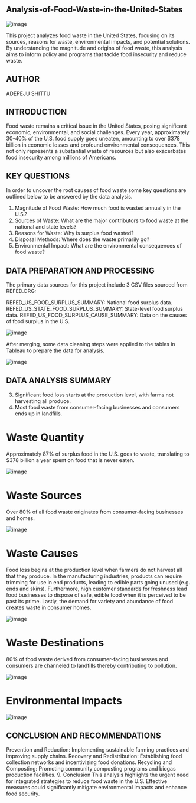 ## Analysis-of-Food-Waste-in-the-United-States

![image](https://github.com/Renikeji19/Analysis-of-Food-Waste-in-the-United-States/assets/97131888/2d543c02-dbaa-4094-9cd0-189bf8e38622)

This project analyzes food waste in the United States, focusing on its sources, reasons for waste, environmental impacts, and potential solutions. By understanding the magnitude and origins of food waste, this analysis aims to inform policy and programs that tackle food insecurity and reduce waste.

## AUTHOR

ADEPEJU SHITTU


## INTRODUCTION 
Food waste remains a critical issue in the United States, posing significant economic, environmental, and social challenges. Every year, approximately 30-40% of the U.S. food supply goes uneaten, amounting to over $378 billion in economic losses and profound environmental consequences. This not only represents a substantial waste of resources but also exacerbates food insecurity among millions of Americans.

## KEY QUESTIONS
In order to uncover the root causes of food waste some key questions are outlined below to be answered by the data analysis.

1. Magnitude of Food Waste: How much food is wasted annually in the U.S.?
2. Sources of Waste: What are the major contributors to food waste at the national and state levels?
3. Reasons for Waste: Why is surplus food wasted?
4. Disposal Methods: Where does the waste primarily go?
5. Environmental Impact: What are the environmental consequences of food waste?


## DATA PREPARATION AND PROCESSING

The primary data sources for this project include 3 CSV files sourced from REFED.ORG:

REFED_US_FOOD_SURPLUS_SUMMARY: National food surplus data.
REFED_US_STATE_FOOD_SURPLUS_SUMMARY: State-level food surplus data.
REFED_US_FOOD_SURPLUS_CAUSE_SUMMARY: Data on the causes of food surplus in the U.S.

![image](https://github.com/Renikeji19/Analysis-of-Food-Waste-in-the-United-States/assets/97131888/dddb6995-7e6e-4027-94e2-783de27b8176)


After merging, some data cleaning steps were applied to the tables in Tableau to prepare the data for analysis.

![image](https://github.com/Renikeji19/Analysis-of-Food-Waste-in-the-United-States/assets/97131888/3839fea9-3ee9-478a-92f4-dac673d4bb5e)

  
## DATA ANALYSIS SUMMARY


3. Significant food loss starts at the production level, with farms not harvesting all produce.
4. Most food waste from consumer-facing businesses and consumers ends up in landfills.

# Waste Quantity

Approximately 87% of surplus food in the U.S. goes to waste, translating to $378 billion a year spent on food that is never eaten.

![image](https://github.com/user-attachments/assets/d05b3159-2ea2-4dcc-bf3b-83d34807133a)


# Waste Sources 

Over 80% of all food waste originates from consumer-facing businesses and homes.

![image](https://github.com/user-attachments/assets/b7b09599-a4d1-41bc-9e92-f71a9b9e4aa2)


# Waste Causes

Food loss begins at the production level when farmers do not harvest all that they produce. In the manufacturing industries, products can require trimming for use in end products, leading to edible parts going unused (e.g. ends and skins). Furthermore, high customer standards for freshness lead food businesses to dispose of safe, edible food when it is perceived to be past its prime. Lastly, the demand for variety and abundance of food creates waste in consumer homes.

![image](https://github.com/user-attachments/assets/a40ed2d2-e22f-42bd-8276-bb1e7e607b90)


# Waste Destinations

80% of food waste derived from consumer-facing businesses and consumers are channeled to landfills thereby contributing to pollution.

![image](https://github.com/user-attachments/assets/e343db34-0dca-46b6-bbc3-449f1e066105)

# Environmental Impacts

![image](https://github.com/user-attachments/assets/9c5f8b91-5780-4030-890d-baf845170f11)


## CONCLUSION AND RECOMMENDATIONS
Prevention and Reduction: Implementing sustainable farming practices and improving supply chains.
Recovery and Redistribution: Establishing food collection networks and incentivizing food donations.
Recycling and Composting: Promoting community composting programs and biogas production facilities.
9. Conclusion
This analysis highlights the urgent need for integrated strategies to reduce food waste in the U.S. Effective measures could significantly mitigate environmental impacts and enhance food security.



